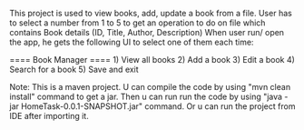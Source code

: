 This project is used to view books, add, update a book from a file.
User has to select a number from 1 to 5 to get an operation to do on file which contains Book details (ID, Title, Author, Description)
When user run/ open the app, he gets the following UI to select one of them each time: 

==== Book Manager ====
	1) View all books
	2) Add a book
	3) Edit a book
	4) Search for a book
	5) Save and exit

Note:
This is a maven project. U can compile the code by using "mvn clean install" command to get a jar.
Then u can run run the code by using "java -jar HomeTask-0.0.1-SNAPSHOT.jar" command.
Or u can run the project from IDE after importing it.
